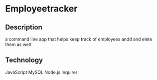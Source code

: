# Employeetracker

## Description
a command line app that helps keep track of employees andd and elete them as well 


## Technology
 JavaScript
 MySQL
 Node.js
 Inquirer


